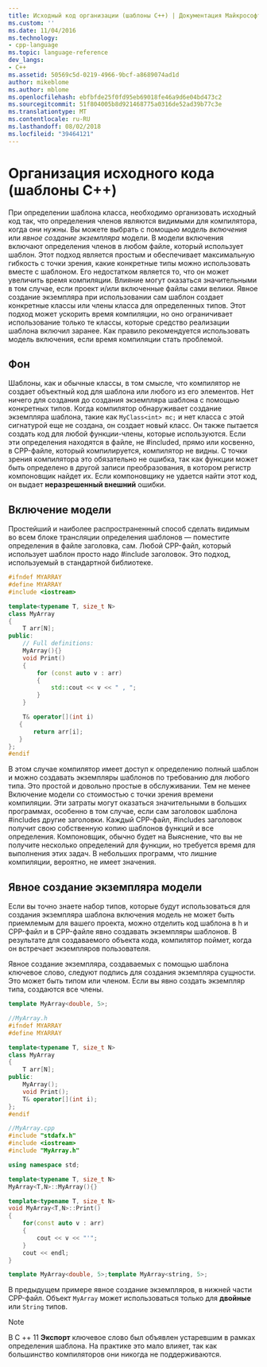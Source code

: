 ```yaml
---
title: Исходный код организации (шаблоны C++) | Документация Майкрософт
ms.custom: ''
ms.date: 11/04/2016
ms.technology:
- cpp-language
ms.topic: language-reference
dev_langs:
- C++
ms.assetid: 50569c5d-0219-4966-9bcf-a8689074ad1d
author: mikeblome
ms.author: mblome
ms.openlocfilehash: ebfbfde25f0fd95eb69018fe46a9d6e04bd473c2
ms.sourcegitcommit: 51f804005b8d921468775a0316de52ad39b77c3e
ms.translationtype: MT
ms.contentlocale: ru-RU
ms.lasthandoff: 08/02/2018
ms.locfileid: "39464121"
---
```

# <a name="source-code-organization-c-templates"></a>Организация исходного кода (шаблоны C++)

При определении шаблона класса, необходимо организовать исходный код так, что определения членов являются видимыми для компилятора, когда они нужны.   Вы можете выбрать с помощью *модель включения* или *явное создание экземпляра* модели. В модели включения включают определения членов в любом файле, который использует шаблон. Этот подход является простым и обеспечивает максимальную гибкость с точки зрения, какие конкретные типы можно использовать вместе с шаблоном. Его недостатком является то, что он может увеличить время компиляции. Влияние могут оказаться значительными в том случае, если проект и/или включенные файлы сами велики. Явное создание экземпляра при использовании сам шаблон создает конкретные классы или члены класса для определенных типов.  Этот подход может ускорить время компиляции, но оно ограничивает использование только те классы, которые средство реализации шаблона включил заранее. Как правило рекомендуется использовать модель включения, если время компиляции стать проблемой.

## <a name="background"></a>Фон

Шаблоны, как и обычные классы, в том смысле, что компилятор не создает объектный код для шаблона или любого из его элементов. Нет ничего для создания до создания экземпляра шаблона с помощью конкретных типов. Когда компилятор обнаруживает создание экземпляра шаблона, такие как `MyClass<int> mc;` и нет класса с этой сигнатурой еще не создана, он создает новый класс. Он также пытается создать код для любой функции-члены, которые используются. Если эти определения находятся в файле, не #included, прямо или косвенно, в CPP-файле, который компилируется, компилятор не видны.  С точки зрения компилятора это обязательно не ошибка, так как функции может быть определено в другой записи преобразования, в котором регистр компоновщик найдет их.  Если компоновщику не удается найти этот код, он выдает **неразрешенный внешний** ошибки.

## <a name="the-inclusion-model"></a>Включение модели

Простейший и наиболее распространенный способ сделать видимым во всем блоке трансляции определения шаблонов — поместите определения в файле заголовка, сам.  Любой CPP-файл, который использует шаблон просто надо #include заголовок. Это подход, используемый в стандартной библиотеке.

```cpp
#ifndef MYARRAY
#define MYARRAY
#include <iostream>

template<typename T, size_t N>
class MyArray
{
    T arr[N];
public:
    // Full definitions:
    MyArray(){}
    void Print()
    {
        for (const auto v : arr)
        {
            std::cout << v << " , ";
        }
    }

    T& operator[](int i)
   {
       return arr[i];
   } 
};
#endif
```

В этом случае компилятор имеет доступ к определению полный шаблон и можно создавать экземпляры шаблонов по требованию для любого типа. Это простой и довольно простые в обслуживании. Тем не менее Включение модели со стоимостью с точки зрения времени компиляции.   Эти затраты могут оказаться значительными в больших программах, особенно в том случае, если сам заголовок шаблона #includes другие заголовки. Каждый CPP-файл, #includes заголовок получит свою собственную копию шаблонов функций и все определения. Компоновщик, обычно будет на Выяснение, что вы не получите несколько определений для функции, но требуется время для выполнения этих задач. В небольших программ, что лишние компиляции, вероятно, не имеет значения.

## <a name="the-explicit-instantiation-model"></a>Явное создание экземпляра модели

Если вы точно знаете набор типов, которые будут использоваться для создания экземпляра шаблона включения модель не может быть приемлемым для вашего проекта, можно отделить код шаблона в h и CPP-файл и в CPP-файле явно создавать экземпляры шаблонов. В результате для создаваемого объекта кода, компилятор поймет, когда он встречает экземпляров пользователя.

Явное создание экземпляра, создаваемых с помощью шаблона ключевое слово, следуют подпись для создания экземпляра сущности. Это может быть типом или членом. Если вы явно создать экземпляр типа, создаются все члены.

```cpp
template MyArray<double, 5>;
```

```cpp
//MyArray.h
#ifndef MYARRAY
#define MYARRAY

template<typename T, size_t N>
class MyArray
{
    T arr[N];
public:
    MyArray();
    void Print();
    T& operator[](int i);
};
#endif

//MyArray.cpp
#include "stdafx.h"
#include <iostream>
#include "MyArray.h"

using namespace std;

template<typename T, size_t N>
MyArray<T,N>::MyArray(){}

template<typename T, size_t N>
void MyArray<T,N>::Print()
{
    for(const auto v : arr)
    {
        cout << v << "'";
    }
    cout << endl;
}

template MyArray<double, 5>;template MyArray<string, 5>;
```

В предыдущем примере явное создание экземпляров, в нижней части CPP-файл. Объект `MyArray` может использоваться только для **двойные** или `String` типов.

> [!NOTE]
> В C ++ 11 **Экспорт** ключевое слово был объявлен устаревшим в рамках определения шаблона. На практике это мало влияет, так как большинство компиляторов они никогда не поддерживаются.
